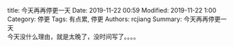 title: 今天再再停更一天
Date: 2019-11-22 00:59
Modified: 2019-11-22 1:00
Category: 停更
Tags: 有点累, 停更
Authors: rcjiang
Summary: 今天再再停更一天  
今天没什么理由，就是太晚了，没时间写了。。。。